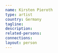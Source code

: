 ```yaml
---
name: Kirsten Pieroth
type: artist
country: Germany
tagline:
description:
related-persons:
connections:
layout: person
---
```


